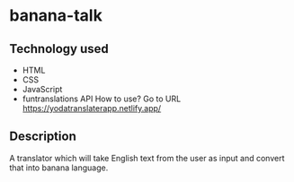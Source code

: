 # banana-talk

## Technology used
- HTML
- CSS
- JavaScript
- funtranslations API How to use? Go to URL https://yodatranslaterapp.netlify.app/ 

## Description
A translator which will take English text from the user as input and convert that into banana language.
